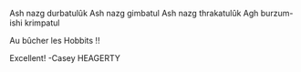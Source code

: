 Ash nazg durbatulûk
Ash nazg gimbatul
Ash nazg thrakatulûk
Agh burzum-ishi krimpatul

Au bûcher les Hobbits !!



Excellent! -Casey HEAGERTY
